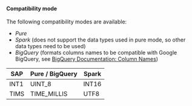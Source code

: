 

#### Compatibility mode

The following compatibility modes are available:
- *Pure* 
- *Spark* (does not support the data types used in pure mode, so other data types need to be used)
- *BigQuery* (formats columns names to be compatible with Google BigQuery, see [BigQuery Documentation: Column Names](https://cloud.google.com/bigquery/docs/schemas?hl=en#column_names))

| SAP | Pure / BigQuery | Spark |
|------|-------------|-------|
| INT1 | UINT_8 | INT16 |
| TIMS | TIME_MILLIS | UTF8 |
